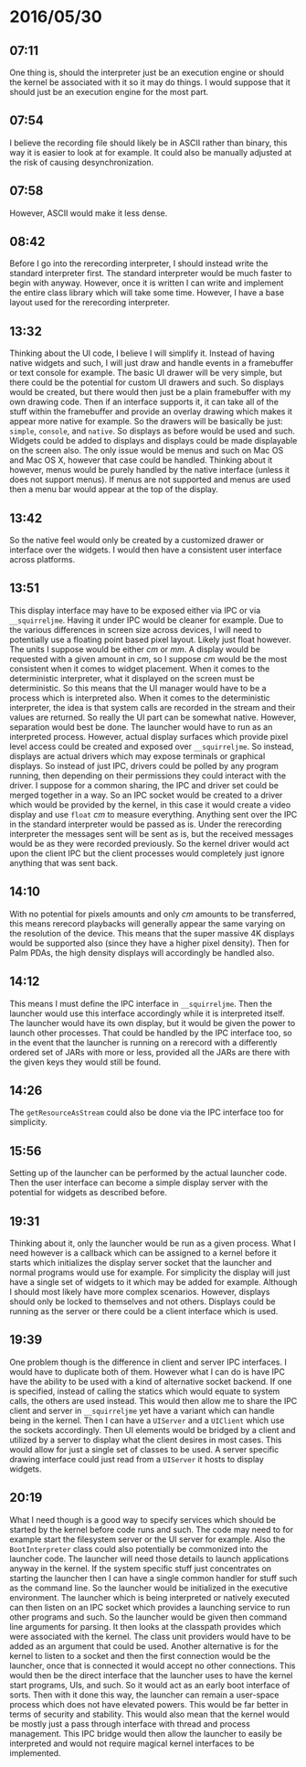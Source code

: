 # 2016/05/30

## 07:11

One thing is, should the interpreter just be an execution engine or should
the kernel be associated with it so it may do things. I would suppose that
it should just be an execution engine for the most part.

## 07:54

I believe the recording file should likely be in ASCII rather than binary,
this way it is easier to look at for example. It could also be manually
adjusted at the risk of causing desynchronization.

## 07:58

However, ASCII would make it less dense.

## 08:42

Before I go into the rerecording interpreter, I should instead write the
standard interpreter first. The standard interpreter would be much faster to
begin with anyway. However, once it is written I can write and implement the
entire class library which will take some time. However, I have a base layout
used for the rerecording interpreter.

## 13:32

Thinking about the UI code, I believe I will simplify it. Instead of having
native widgets and such, I will just draw and handle events in a framebuffer
or text console for example. The basic UI drawer will be very simple, but
there could be the potential for custom UI drawers and such. So displays would
be created, but there would then just be a plain framebuffer with my own
drawing code. Then if an interface supports it, it can take all of the stuff
within the framebuffer and provide an overlay drawing which makes it appear
more native for example. So the drawers will be basically be just: `simple`,
`console`, and `native`. So displays as before would be used and such. Widgets
could be added to displays and displays could be made displayable on the screen
also. The only issue would be menus and such on Mac OS and Mac OS X, however
that case could be handled. Thinking about it however, menus would be purely
handled by the native interface (unless it does not support menus). If menus
are not supported and menus are used then a menu bar would appear at the top
of the display.

## 13:42

So the native feel would only be created by a customized drawer or interface
over the widgets. I would then have a consistent user interface across
platforms.

## 13:51

This display interface may have to be exposed either via IPC or via
`__squirreljme`. Having it under IPC would be cleaner for example. Due to the
various differences in screen size across devices, I will need to potentially
use a floating point based pixel layout. Likely just float however. The units
I suppose would be either _cm_ or _mm_. A display would be requested with a
given amount in _cm_, so I suppose _cm_ would be the most consistent when it
comes to widget placement. When it comes to the deterministic interpreter,
what it displayed on the screen must be deterministic. So this means that the
UI manager would have to be a process which is interpreted also. When it comes
to the deterministic interpreter, the idea is that system calls are recorded
in the stream and their values are returned. So really the UI part can be
somewhat native. However, separation would best be done. The launcher would
have to run as an interpreted process. However, actual display surfaces which
provide pixel level access could be created and exposed over `__squirreljme`.
So instead, displays are actual drivers which may expose terminals or
graphical displays. So instead of just IPC, drivers could be polled by any
program running, then depending on their permissions they could interact with
the driver. I suppose for a common sharing, the IPC and driver set could be
merged together in a way. So an IPC socket would be created to a driver which
would be provided by the kernel, in this case it would create a video display
and use `float` _cm_ to measure everything. Anything sent over the IPC in the
standard interpreter would be passed as is. Under the rerecording interpreter
the messages sent will be sent as is, but the received messages would be as
they were recorded previously. So the kernel driver would act upon the client
IPC but the client processes would completely just ignore anything that was
sent back.

## 14:10

With no potential for pixels amounts and only _cm_ amounts to be transferred,
this means rerecord playbacks will generally appear the same varying on the
resolution of the device. This means that the super massive 4K displays
would be supported also (since they have a higher pixel density). Then for
Palm PDAs, the high density displays will accordingly be handled also.

## 14:12

This means I must define the IPC interface in `__squirreljme`. Then the
launcher would use this interface accordingly while it is interpreted itself.
The launcher would have its own display, but it would be given the power to
launch other processes. That could be handled by the IPC interface too, so
in the event that the launcher is running on a rerecord with a differently
ordered set of JARs with more or less, provided all the JARs are there with the
given keys they would still be found.

## 14:26

The `getResourceAsStream` could also be done via the IPC interface too for
simplicity.

## 15:56

Setting up of the launcher can be performed by the actual launcher code. Then
the user interface can become a simple display server with the potential
for widgets as described before.

## 19:31

Thinking about it, only the launcher would be run as a given process. What I
need however is a callback which can be assigned to a kernel before it starts
which initializes the display server socket that the launcher and normal
programs would use for example. For simplicity the display will just have a
single set of widgets to it which may be added for example. Although I should
most likely have more complex scenarios. However, displays should only be
locked to themselves and not others. Displays could be running as the server
or there could be a client interface which is used.

## 19:39

One problem though is the difference in client and server IPC interfaces.
I would have to duplicate both of them. However what I can do is have IPC have
the ability to be used with a kind of alternative socket backend. If one is
specified, instead of calling the statics which would equate to system calls,
the others are used instead. This would then allow me to share the IPC client
and server in `__squirreljme` yet have a variant which can handle being in the
kernel. Then I can have a `UIServer` and a `UIClient` which use the sockets
accordingly. Then UI elements would be bridged by a client and utilized by
a server to display what the client desires in most cases. This would allow
for just a single set of classes to be used. A server specific drawing
interface could just read from a `UIServer` it hosts to display widgets.

## 20:19

What I need though is a good way to specify services which should be started
by the kernel before code runs and such. The code may need to for example
start the filesystem server or the UI server for example. Also the
`BootInterpreter` class could also potentially be commonized into the launcher
code. The launcher will need those details to launch applications anyway in
the kernel. If the system specific stuff just concentrates on starting the
launcher then I can have a single common handler for stuff such as the command
line. So the launcher would be initialized in the executive environment. The
launcher which is being interpreted or natively executed can then listen on
an IPC socket which provides a launching service to run other programs and
such. So the launcher would be given then command line arguments for
parsing. It then looks at the classpath provides which were associated with
the kernel. The class unit providers would have to be added as an argument
that could be used. Another alternative is for the kernel to listen to a socket
and then the first connection would be the launcher, once that is connected it
would accept no other connections. This would then be the direct interface that
the launcher uses to have the kernel start programs, UIs, and such. So it would
act as an early boot interface of sorts. Then with it done this way, the
launcher can remain a user-space process which does not have elevated powers.
This would be far better in terms of security and stability. This would also
mean that the kernel would be mostly just a pass through interface with thread
and process management. This IPC bridge would then allow the launcher to
easily be interpreted and would not require magical kernel interfaces to be
implemented.

